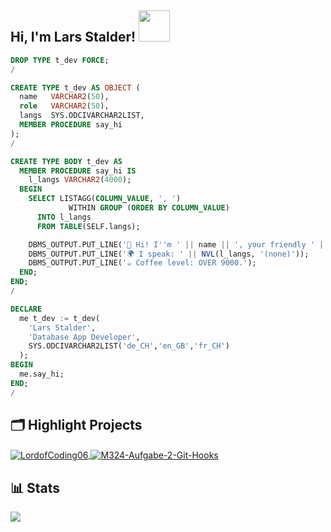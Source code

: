 <h2> Hi, I'm Lars Stalder! <img src="https://media.giphy.com/media/mGcNjsfWAjY5AEZNw6/giphy.gif" width="50"></h2>

```sql
DROP TYPE t_dev FORCE;
/

CREATE TYPE t_dev AS OBJECT (
  name   VARCHAR2(50),
  role   VARCHAR2(50),
  langs  SYS.ODCIVARCHAR2LIST,
  MEMBER PROCEDURE say_hi
);
/

CREATE TYPE BODY t_dev AS
  MEMBER PROCEDURE say_hi IS
    l_langs VARCHAR2(4000);
  BEGIN
    SELECT LISTAGG(COLUMN_VALUE, ', ')
             WITHIN GROUP (ORDER BY COLUMN_VALUE)
      INTO l_langs
      FROM TABLE(SELF.langs);

    DBMS_OUTPUT.PUT_LINE('👋 Hi! I''m ' || name || ', your friendly ' || role || '.');
    DBMS_OUTPUT.PUT_LINE('🌍 I speak: ' || NVL(l_langs, '(none)'));
    DBMS_OUTPUT.PUT_LINE('☕ Coffee level: OVER 9000.');
  END;
END;
/

DECLARE
  me t_dev := t_dev(
    'Lars Stalder',
    'Database App Developer',
    SYS.ODCIVARCHAR2LIST('de_CH','en_GB','fr_CH')
  );
BEGIN
  me.say_hi;
END;
/
```

## 🗂️ Highlight Projects

<a href="https://github.com/LordofCoding06/LordofCoding06">
  <img align="center" src="https://github-readme-stats.vercel.app/api/pin/?username=LordofCoding06&repo=LordofCoding06&show_icons=true&line_height=27&title_color=6aa6f8&text_color=8a919a&icon_color=6aa6f8&bg_color=22272e" alt="LordofCoding06" />
</a>

<a href="https://github.com/LordofCoding06/M324-Aufgabe-2-Git-Hooks">
  <img align="center" src="https://github-readme-stats.vercel.app/api/pin/?username=LordofCoding06&repo=M324-Aufgabe-2-Git-Hooks&show_icons=true&line_height=27&title_color=6aa6f8&text_color=8a919a&icon_color=6aa6f8&bg_color=22272e" alt="M324-Aufgabe-2-Git-Hooks" />
</a>

## 📊 Stats
![](https://github-readme-stats.vercel.app/api?username=LordofCoding06&theme=dark&hide_border=false&include_all_commits=false&count_private=false)
